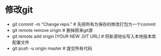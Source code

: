 
# 修改git
+ git commit -m "Change repo." # 先把所有为保存的修改打包为一个commit
+ git remote remove origin # 删掉原来git源
+ git remote add origin [YOUR NEW .GIT URL] # 将新源地址写入本地版本库配置文件
+ git push -u origin master # 提交所有代码
